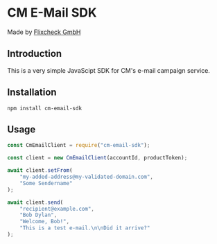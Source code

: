 # CM E-Mail SDK

Made by [Flixcheck GmbH](https://www.flixcheck.de)

## Introduction

This is a very simple JavaScipt SDK for CM's e-mail campaign service.

## Installation

`npm install cm-email-sdk`

## Usage

``` javascript
const CmEmailClient = require("cm-email-sdk");

const client = new CmEmailClient(accountId, productToken);

await client.setFrom(
    "my-added-address@my-validated-domain.com",
    "Some Sendername"
);

await client.send(
    "recipient@example.com",
    "Bob Dylan",
    "Welcome, Bob!",
    "This is a test e-mail.\n\nDid it arrive?"
);
```
